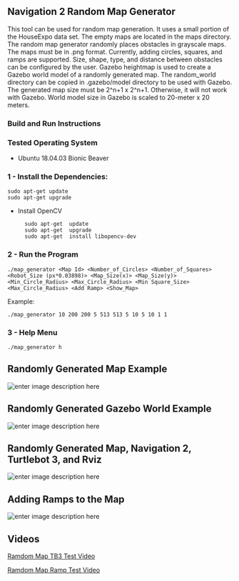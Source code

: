 ## Navigation 2 Random Map Generator 

This tool can be used for random map generation. It uses a small portion of the HouseExpo data set. The empty maps are located in the maps directory. The random map generator randomly places obstacles in grayscale maps. The maps must be in .png format. Currently, adding circles, squares, and ramps are supported. Size, shape, type, and distance between obstacles can be configured by the user. Gazebo heightmap is used to create a Gazebo world model of a randomly generated map. The random_world directory can be copied in .gazebo/model directory to be used with Gazebo. The generated map size must be 2^n+1 x 2^n+1. Otherwise, it will not work with Gazebo. World model size in Gazebo is scaled to 20-meter x 20 meters.

### Build and Run Instructions

### Tested Operating System

- Ubuntu 18.04.03 Bionic Beaver

### 1 - Install the Dependencies:

	sudo apt-get update
    sudo apt-get upgrade

- Install OpenCV

		sudo apt-get  update
		sudo apt-get  upgrade
		sudo apt-get  install libopencv-dev

### 2 - Run the Program
	
    ./map_generator <Map Id> <Number_of_Circles> <Number_of_Squares> <Robot_Size (px*0.03898)> <Map_Size(x)> <Map_Size(y)> <Min_Circle_Radius> <Max_Circle_Radius> <Min Square_Size> <Max_Circle_Radius> <Add Ramp> <Show_Map>
	
Example:

    ./map_generator 10 200 200 5 513 513 5 10 5 10 1 1

### 3 - Help Menu

	./map_generator h

## Randomly Generated Map Example

![enter image description here](https://github.com/mlherd/nav2_random_map_generator/blob/master/doc/img/random_map.png?raw=true)

## Randomly Generated Gazebo World Example

![enter image description here](https://github.com/mlherd/nav2_random_map_generator/blob/master/doc/img/gazebo.png?raw=true)

## Randomly Generated Map, Navigation 2, Turtlebot 3, and Rviz

![enter image description here](https://github.com/mlherd/nav2_random_map_generator/blob/master/doc/img/rviz.png?raw=true)

## Adding Ramps to the Map

![enter image description here](https://github.com/mlherd/nav2_random_map_generator/blob/master/doc/img/ramp.png?raw=true)


## Videos

[Ramdom Map TB3 Test Video](https://drive.google.com/file/d/1v9ZD_BBVTWFIhG86w5fbsWIV2ZU6xtcS/view?usp=sharing)

[Ramdom Map Ramp Test Video](https://drive.google.com/file/d/1pfmojJDchdqk0-fnMwMe8CWzGxXcXovb/view?usp=sharing)

